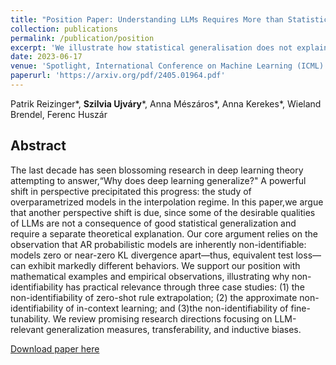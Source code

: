 ```yaml
---
title: "Position Paper: Understanding LLMs Requires More than Statistical Generalization"
collection: publications
permalink: /publication/position
excerpt: 'We illustrate how statistical generalisation does not explain the emergent abilities of today's AR probabilistic models, and propose relevant research directions in OOD-generalisation and inductive biases.'
date: 2023-06-17
venue: 'Spotlight, International Conference on Machine Learning (ICML)'
paperurl: 'https://arxiv.org/pdf/2405.01964.pdf'
---
```

Patrik Reizinger*, **Szilvia Ujváry***, Anna Mészáros*, Anna Kerekes*, Wieland Brendel, Ferenc Huszár

## Abstract
The last decade has seen blossoming research in deep learning theory attempting to answer,“Why does deep learning generalize?" A powerful shift in perspective precipitated this progress: the study of overparametrized models in the interpolation regime. In this paper,we argue that another perspective shift is due, since some of the desirable qualities of LLMs are not a consequence of good statistical generalization and require a separate theoretical explanation. Our core argument relies on the observation that AR probabilistic models are inherently non-identifiable: models zero or near-zero KL divergence apart—thus, equivalent test loss—can exhibit markedly different behaviors. We support our position with mathematical examples and empirical observations, illustrating why non-identifiability has practical relevance through three case studies: (1) the non-identifiability of zero-shot rule extrapolation; (2) the approximate non-identifiability of in-context learning; and (3)the non-identifiability of fine-tunability. We review promising research directions focusing on LLM-relevant generalization measures, transferability, and inductive biases.

[Download paper here](https://arxiv.org/pdf/2405.01964.pdf)
